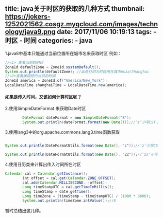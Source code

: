 title: java关于时区的获取的几种方式
thumbnail: https://jokers-1252021562.cosgz.myqcloud.com/images/technology/java9.png
date: 2017/11/06 10:19:13
tags: 
    - 时区
    - 时间
categories:
    - java
---

1.java8中基本只能通过当前位置所在城市名来获取时区
例如：

``` java
//<1> 查看当前的时区
ZoneId defaultZone = ZoneId.systemDefault();
System.out.println(defaultZone); //此处打印为时区所在城市Asia/Shanghai
//<2>查看美国纽约当前的时间
ZoneId america = ZoneId.of("America/New_York");
LocalDateTime shanghaiTime = LocalDateTime.now(america);

```

####  如果是传入时间，又该如何计算时区呢？

2.使用SimpleDateFormat 来获取Date时区

```java
        DateFormat dateFormat = new SimpleDateFormat("Z");
        System.out.println(dateFormat.format(new Date()));//‘z’小写CST；'Z'大写+0800


```

3.使用lang3中的org.apache.commons.lang3.time函数获取

```java

System.out.println(DateFormatUtils.format(new Date(), "z"));//‘z’小写CST；'Z'大写 +0800

System.out.println(DateFormatUtils.format(new Date(), "ZZ"));//'zz'小写一样 "ZZ"大写+08:00

```

4.使用日历类来计算出传入时间所在时区

```java
Calendar cal = Calendar.getInstance();
        int offset = cal.get(Calendar.ZONE_OFFSET);
        cal.add(Calendar.MILLISECOND, -offset);
        Long timeStampUTC = cal.getTimeInMillis();
        Long timeStamp = date.getTime();
        Long timeZone = (timeStamp - timeStampUTC) / (1000 * 3600);
        System.out.println(timeZone.intValue());//8

```

暂时总结出这几种。

